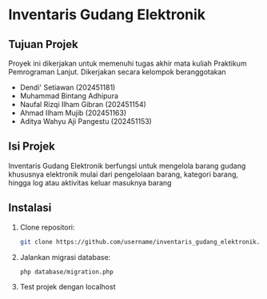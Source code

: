 # Inventaris Gudang Elektronik

## Tujuan Projek

Proyek ini dikerjakan untuk memenuhi tugas akhir mata kuliah Praktikum Pemrograman Lanjut. Dikerjakan secara kelompok beranggotakan

- Dendi' Setiawan (202451181)
- Muhammad Bintang Adhipura
- Naufal Rizqi Ilham Gibran (202451154)
- Ahmad Ilham Mujib (202451163)
- Aditya Wahyu Aji Pangestu (202451153)

## Isi Projek

Inventaris Gudang Elektronik berfungsi untuk mengelola barang gudang khususnya elektronik mulai dari pengelolaan barang, kategori barang, hingga log atau aktivitas keluar masuknya barang

## Instalasi

1. Clone repositori:
   ```bash
   git clone https://github.com/username/inventaris_gudang_elektronik.git
   ```
2. Jalankan migrasi database:
   ```bash
   php database/migration.php
   ```
3. Test projek dengan localhost
